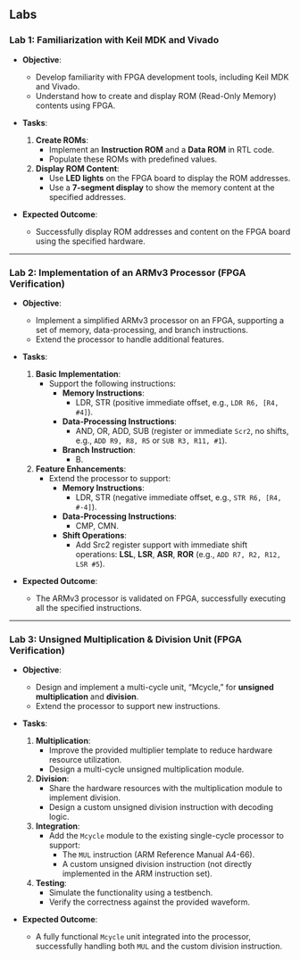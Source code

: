 ## Labs

### Lab 1: Familiarization with Keil MDK and Vivado
- **Objective**: 
  - Develop familiarity with FPGA development tools, including Keil MDK and Vivado.
  - Understand how to create and display ROM (Read-Only Memory) contents using FPGA.

- **Tasks**:
  1. **Create ROMs**:
     - Implement an **Instruction ROM** and a **Data ROM** in RTL code.
     - Populate these ROMs with predefined values.
  2. **Display ROM Content**:
     - Use **LED lights** on the FPGA board to display the ROM addresses.
     - Use a **7-segment display** to show the memory content at the specified addresses.

- **Expected Outcome**:
  - Successfully display ROM addresses and content on the FPGA board using the specified hardware.

---

### Lab 2: Implementation of an ARMv3 Processor (FPGA Verification)
- **Objective**:
  - Implement a simplified ARMv3 processor on an FPGA, supporting a set of memory, data-processing, and branch instructions.
  - Extend the processor to handle additional features.

- **Tasks**:
  1. **Basic Implementation**:
     - Support the following instructions:
       - **Memory Instructions**:
         - LDR, STR (positive immediate offset, e.g., `LDR R6, [R4, #4]`).
       - **Data-Processing Instructions**:
         - AND, OR, ADD, SUB (register or immediate `Scr2`, no shifts, e.g., `ADD R9, R8, R5` or `SUB R3, R11, #1`).
       - **Branch Instruction**:
         - B.
  2. **Feature Enhancements**:
     - Extend the processor to support:
       - **Memory Instructions**:
         - LDR, STR (negative immediate offset, e.g., `STR R6, [R4, #-4]`).
       - **Data-Processing Instructions**:
         - CMP, CMN.
       - **Shift Operations**:
         - Add Src2 register support with immediate shift operations: **LSL**, **LSR**, **ASR**, **ROR** (e.g., `ADD R7, R2, R12, LSR #5`).

- **Expected Outcome**:
  - The ARMv3 processor is validated on FPGA, successfully executing all the specified instructions.

---

### Lab 3: Unsigned Multiplication & Division Unit (FPGA Verification)
- **Objective**:
  - Design and implement a multi-cycle unit, “Mcycle,” for **unsigned multiplication** and **division**.
  - Extend the processor to support new instructions.

- **Tasks**:
  1. **Multiplication**:
     - Improve the provided multiplier template to reduce hardware resource utilization.
     - Design a multi-cycle unsigned multiplication module.
  2. **Division**:
     - Share the hardware resources with the multiplication module to implement division.
     - Design a custom unsigned division instruction with decoding logic.
  3. **Integration**:
     - Add the `Mcycle` module to the existing single-cycle processor to support:
       - The `MUL` instruction (ARM Reference Manual A4-66).
       - A custom unsigned division instruction (not directly implemented in the ARM instruction set).
  4. **Testing**:
     - Simulate the functionality using a testbench.
     - Verify the correctness against the provided waveform.

- **Expected Outcome**:
  - A fully functional `Mcycle` unit integrated into the processor, successfully handling both `MUL` and the custom division instruction.
